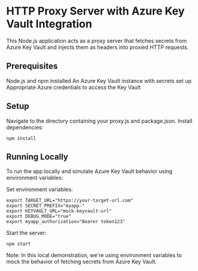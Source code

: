 # HTTP Proxy Server with Azure Key Vault Integration

This Node.js application acts as a proxy server that fetches secrets from Azure Key Vault and injects them as headers into proxied HTTP requests.

## Prerequisites

Node.js and npm installed
An Azure Key Vault instance with secrets set up
Appropriate Azure credentials to access the Key Vault
## Setup

Navigate to the directory containing your proxy.js and package.json.
Install dependencies:
```
npm install
```
## Running Locally

To run the app locally and simulate Azure Key Vault behavior using environment variables:

Set environment variables:
```
export TARGET_URL="https://your-target-url.com"
export SECRET_PREFIX="myapp-"
export KEYVAULT_URL="mock-keyvault-url"
export DEBUG_MODE="true"
export myapp_authorization="Bearer token123"
```

Start the server:
```
npm start
```

Note: In this local demonstration, we're using environment variables to mock the behavior of fetching secrets from Azure Key Vault.
